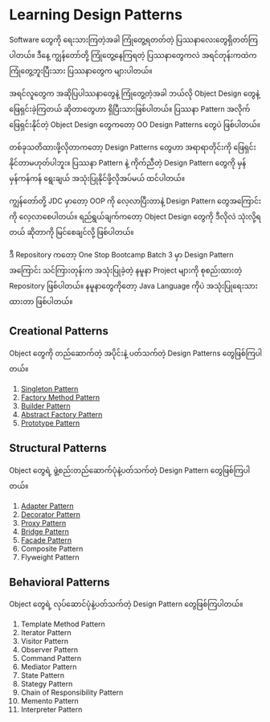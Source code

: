 # Learning Design Patterns

Software တွေကို ရေးသားကြတဲ့အခါ ကြုံတွေ့ရတတ်တဲ့ ပြဿနာလေးတွေရှိတတ်ကြပါတယ်။ ဒီနေ့ ကျွန်တော်တို့ ကြုံတွေ့နေကြရတဲ့ ပြဿနာတွေကလဲ အရင်တုန်းကထဲက ကြုံတွေ့ဘူးပြီးသား ပြဿနာတွေက များပါတယ်။ 

အရင်လူတွေက အဆိုပြပါဿနာတွေနဲ့ ကြုံတွေ့တဲ့အခါ ဘယ်လို Object Design တွေနဲ့ ဖြေရှင်းခဲ့ကြတယ် ဆိုတာတွေဟာ ရှိပြီးသားဖြစ်ပါတယ်။ ပြဿနာ Pattern အလိုက် ဖြေရှင်းနိုင်တဲ့ Object Design တွေကတော့ OO Design Patterns တွေပဲ ဖြစ်ပါတယ်။

တစ်ခုသတိထားဖို့လိုတာကတော့ Design Patterns တွေဟာ အရာရာတိုင်းကို ဖြေရှင်းနိုင်တာမဟုတ်ပါဘူး။ ပြဿနာ Pattern နဲ့ ကိုက်ညီတဲ့ Design Pattern တွေကို မှန်မှန်ကန်ကန် ရွေးချယ် အသုံးပြုနိုင်ဖို့လိုအပ်မယ် ထင်ပါတယ်။

ကျွန်တော်တို့ JDC မှာတော့ OOP ကို လေ့လာပြီးတာနဲ့ Design Pattern တွေအကြောင်းကို လေ့လာစေပါတယ်။ ရည်ရွယ်ချက်ကတော့ Object Design တွေကို ဒီလိုလဲ သုံးလို့ရတယ် ဆိုတာကို မြင်စေချင်လို့ ဖြစ်ပါတယ်။ 

ဒီ Repository ကတော့ One Stop Bootcamp Batch 3 မှာ Design Pattern အကြောင်း သင်ကြားတုန်းက အသုံးပြုခဲ့တဲ့ နမူနာ Project များကို စုစည်းထားတဲ့ Repository ဖြစ်ပါတယ်။ နမူနာတွေကိုတော့ Java Language ကိုပဲ အသုံးပြုရေးသားထားတာ ဖြစ်ပါတယ်။


## Creational Patterns

Object တွေကို တည်ဆောက်တဲ့ အပိုင်းနဲ့ ပတ်သက်တဲ့ Design Patterns တွေဖြစ်ကြပါတယ်။

1. [Singleton Pattern](p01_singleton)
2. [Factory Method Pattern](p02_factory_method)
3. [Builder Pattern](p03_builder)
4. [Abstract Factory Pattern](p04_abstract_factory)
5. [Prototype Pattern](p05_prototype) 

## Structural Patterns

Object တွေရဲ့ ဖွဲ့စည်းတည်ဆောက်ပုံနဲ့ပတ်သက်တဲ့ Design Pattern တွေဖြစ်ကြပါတယ်။

1. [Adapter Pattern](p06_adapter)
2. [Decorator Pattern](p07_decorator)
3. [Proxy Pattern](p08_proxy)
4. [Bridge Pattern](p09_bridge)
5. [Facade Pattern](p10_facade)
6. Composite Pattern
7. Flyweight Pattern

## Behavioral Patterns

Object တွေရဲ့ လုပ်ဆောင်ပုံနဲ့ပတ်သက်တဲ့ Design Pattern တွေဖြစ်ကြပါတယ်။

1. Template Method Pattern
2. Iterator Pattern
3. Visitor Pattern
4. Observer Pattern 
5. Command Pattern
6. Mediator Pattern
7. State Pattern
8. Stategy Pattern
9. Chain of Responsibility Pattern
10. Memento Pattern
11. Interpreter Pattern
